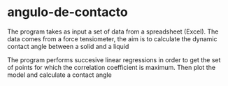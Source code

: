 # angulo-de-contacto
The program takes as input a set of data from a spreadsheet (Excel).
The data comes from a force tensiometer, 
the aim is to calculate the dynamic contact angle between a solid and a liquid

The program performs succesive linear regressions in order to get the set of points 
for which the correlation coefficient is maximum. Then plot the model and calculate a contact angle
